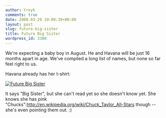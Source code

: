 ```yaml
---
author: troyh
comments: true
date: 2008-03-29 19:09:39+00:00
layout: post
slug: future-big-sister
title: Future Big Sister
wordpress_id: 3308
---
```


We're expecting a baby boy in August. He and Havana will be just 16 months apart in age. We've compiled a long list of names, but none so far feel right to us.

Havana already has her t-shirt:

[![Future Big Sister](http://farm4.static.flickr.com/3179/2372030777_07292a36c5.jpg)](http://www.flickr.com/photos/troyh/2372030777/)

It says "Big Sister", but she can't read yet so she doesn't know yet. She knows she has pink "Chucks":http://en.wikipedia.org/wiki/Chuck_Taylor_All-Stars though -- she's even pointing them out. :)
